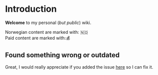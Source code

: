 # Introduction

**Welcome** to my personal \(_but public_\) wiki. 

Norwegian content are marked with: 🇳🇴  
Paid content are marked with:💰

## Found something wrong or outdated

Great, I would really appreciate if you added the issue [here](https://github.com/bakke92/hwiki/issues) so I can fix it.

## 



